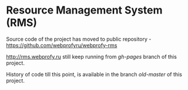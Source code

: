# Resource Management System (RMS)

Source code of the project has moved to public repository - https://github.com/webprofyru/webprofy-rms

http://rms.webprofy.ru still keep running from *gh-pages* branch of this project.

History of code till this point, is available in the branch *old-master* of this project.
